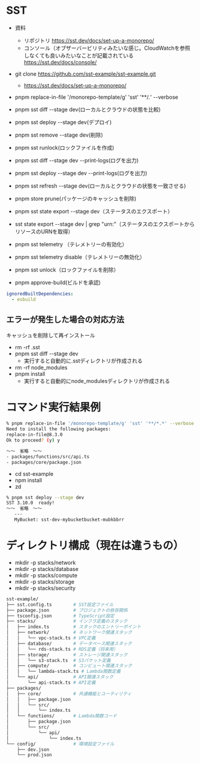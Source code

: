 # SST
- 資料
  - リポジトリ
https://sst.dev/docs/set-up-a-monorepo/
  - コンソール（オブザーバービリティみたいな感じ。CloudWatchを参照しなくても良いみたいなことが記載されている
https://sst.dev/docs/console/

- git clone https://github.com/sst-example/sst-example.git
  - https://sst.dev/docs/set-up-a-monorepo/
- pnpm replace-in-file '/monorepo-template/g' 'sst' '**/*.*' --verbose
- pnpm sst diff --stage dev(ローカルとクラウドの状態を比較)
- pnpm sst deploy --stage dev(デプロイ)
- pnpm sst remove --stage dev(削除)
- pnpm sst runlock(ロックファイルを作成)
- pnpm sst diff --stage dev --print-logs(ログを出力)
- pnpm sst deploy --stage dev --print-logs(ログを出力)
- pnpm sst refresh --stage dev(ローカルとクラウドの状態を一致させる)
- pnpm store prune(パッケージのキャッシュを削除)
- pnpm sst state export --stage dev（ステータスのエクスポート）
- sst state export --stage dev | grep "urn:"（ステータスのエクスポートからリソースのURNを取得）
- pnpm sst telemetry （テレメトリーの有効化）
- pnpm sst telemetry disable（テレメトリーの無効化）
- pnpm sst unlock（ロックファイルを削除）

- pnpm approve-build(ビルドを承認)
```yml
ignoredBuiltDependencies:
  - esbuild
```

## エラーが発生した場合の対応方法
キャッシュを削除して再インストール
- rm -rf .sst
- pnpm sst diff --stage dev
  - 実行すると自動的に.sstディレクトリが作成される
- rm -rf node_modules
- pnpm install
  - 実行すると自動的にnode_modulesディレクトリが作成される

# コマンド実行結果例
```sh
% pnpm replace-in-file '/monorepo-template/g' 'sst' '**/*.*' --verbose
Need to install the following packages:
replace-in-file@8.3.0
Ok to proceed? (y) y

〜〜　省略　〜〜
- packages/functions/src/api.ts
- packages/core/package.json
```

- cd sst-example
- npm install
- zd
```sh
% pnpm sst deploy --stage dev
SST 3.10.0  ready!
〜〜　省略　〜〜
   ---
   MyBucket: sst-dev-mybucketbucket-mubkbbrr
```

# ディレクトリ構成（現在は違うもの）
- mkdir -p stacks/network
- mkdir -p stacks/database
- mkdir -p stacks/compute
- mkdir -p stacks/storage
- mkdir -p stacks/security
```sh
sst-example/
├── sst.config.ts        # SST設定ファイル
├── package.json         # プロジェクトの依存関係
├── tsconfig.json        # TypeScript設定
├── stacks/              # インフラ定義のスタック
│   ├── index.ts         # スタックのエントリーポイント
│   ├── network/         # ネットワーク関連スタック
│   │   └── vpc-stack.ts # VPC定義
│   ├── database/        # データベース関連スタック
│   │   └── rds-stack.ts # RDS定義（将来用）
│   ├── storage/         # ストレージ関連スタック
│   │   └── s3-stack.ts  # S3バケット定義
│   ├── compute/         # コンピュート関連スタック
│   │   └── lambda-stack.ts # Lambda関数定義
│   └── api/             # API関連スタック
│       └── api-stack.ts # API定義
├── packages/
│   ├── core/            # 共通機能とユーティリティ
│   │   ├── package.json
│   │   └── src/
│   │       └── index.ts
│   └── functions/       # Lambda関数コード
│       ├── package.json
│       └── src/
│           └── api/
│               └── index.ts
└── config/              # 環境設定ファイル
    ├── dev.json
    └── prod.json
```
